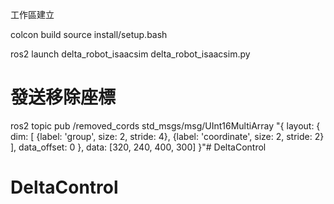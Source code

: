 工作區建立

colcon build
source install/setup.bash

ros2 launch delta_robot_isaacsim delta_robot_isaacsim.py


# 發送移除座標
ros2 topic pub /removed_cords std_msgs/msg/UInt16MultiArray "{
  layout: {
    dim: [
      {label: 'group', size: 2, stride: 4},
      {label: 'coordinate', size: 2, stride: 2}
    ],
    data_offset: 0
  },
  data: [320, 240, 400, 300]
}"# DeltaControl
# DeltaControl
